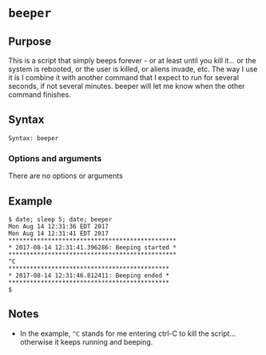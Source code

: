 # `beeper`

## Purpose
This is a script that simply beeps forever - or at least until you kill it... or the system is rebooted, or the user is killed, or aliens invade, etc. The way I use it is I combine it with another command that I expect to run for several seconds, if not several minutes. beeper will let me know when the other command finishes.

## Syntax
```
Syntax: beeper
```

### Options and arguments
There are no options or arguments

## Example

```
$ date; sleep 5; date; beeper
Mon Aug 14 12:31:36 EDT 2017
Mon Aug 14 12:31:41 EDT 2017
***********************************************
* 2017-08-14 12:31:41.396286: Beeping started *
***********************************************
^C
*********************************************
* 2017-08-14 12:31:46.812411: Beeping ended *
*********************************************
$ 
```

## Notes

- In the example, `^C` stands for me entering ctrl-C to kill the script... otherwise it keeps running and beeping.
